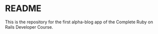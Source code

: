 # README
This is the repository for the first alpha-blog app of the Complete Ruby on Rails Developer Course.
